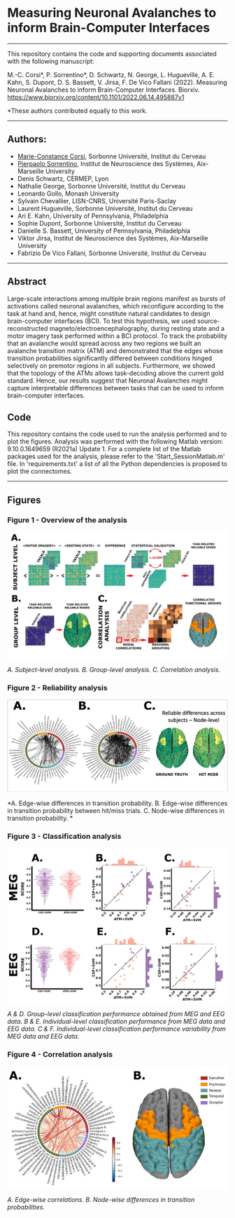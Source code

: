 # Measuring Neuronal Avalanches to inform Brain-Computer Interfaces

---
This repository contains the code and supporting documents associated with the following manuscript:

M.-C. Corsi*, P. Sorrentino*, D. Schwartz, N. George, L. Hugueville, A. E. Kahn, S. Dupont, D. S. Bassett, V. Jirsa, F. De Vico Fallani (2022). Measuring Neuronal Avalanches to inform Brain-Computer Interfaces. Biorxiv. https://www.biorxiv.org/content/10.1101/2022.06.14.495887v1


*These authors contributed equally to this work.
 
---
## Authors:
* [Marie-Constance Corsi](https://marieconstance-corsi.netlify.app), Sorbonne Université, Institut du Cerveau
* [Pierpaolo Sorrentino](https://scholar.google.nl/citations?user=T1k8qBsAAAAJ&hl=en), Institut de Neuroscience des Systèmes, Aix-Marseille University
* Denis Schwartz, CERMEP, Lyon
* Nathalie George, Sorbonne Université, Institut du Cerveau
* Leonardo Gollo, Monash University
* Sylvain Chevallier, LISN-CNRS, Université Paris-Saclay
* Laurent Hugueville, Sorbonne Université, Institut du Cerveau
* Ari E. Kahn, University of Pennsylvania, Philadelphia
* Sophie Dupont, Sorbonne Université, Institut du Cerveau
* Danielle S. Bassett, University of Pennsylvania, Philadelphia
* Viktor Jirsa, Institut de Neuroscience des Systèmes, Aix-Marseille University
* Fabrizio De Vico Fallani, Sorbonne Université, Institut du Cerveau


---
## Abstract
Large-scale interactions among multiple brain regions manifest as bursts of activations called neuronal avalanches, which reconfigure according to the task at hand and, hence, might constitute natural candidates to design brain-computer interfaces (BCI). To test this hypothesis, we used source-reconstructed magneto/electroencephalography, during resting state and a motor imagery task performed within a BCI protocol. To track the probability that an avalanche would spread across any two regions we built an avalanche transition matrix (ATM) and demonstrated that the edges whose transition probabilities significantly differed between conditions hinged selectively on premotor regions in all subjects. Furthermore, we showed that the topology of the ATMs allows task-decoding above the current gold standard. Hence, our results suggest that Neuronal Avalanches might capture interpretable differences between tasks that can be used to inform brain-computer interfaces.


## Code
This repository contains the code used to run the analysis performed and to plot the figures.
Analysis was performed with the following Matlab version: 9.10.0.1649659 (R2021a) Update 1.
For a complete list of the Matlab packages used for the analysis, please refer to the 'Start_SessionMatlab.m' file.
In 'requirements.txt' a list of all the Python dependencies is proposed to plot the connectomes.


---
## Figures

### Figure 1 - Overview of the analysis 
![Fig. 1](./Figures_paper/Fig1.png)

*A. Subject-level analysis. B. Group-level analysis. C. Correlation analysis.*


### Figure 2 - Reliability analysis
![Fig. 2](./Figures_paper/Fig2.png)

*A. Edge-wise differences in transition probability. B. Edge-wise differences in transition probability between hit/miss trials. C. Node-wise differences in transition probability. *


### Figure 3 - Classification analysis
![Fig. 2](./Figures_paper/Fig3.png)

*A & D. Group-level classification performance obtained from MEG and EEG data. B & E. Individual-level classification performance from MEG data and EEG data. C & F. Individual-level classification performance variability from MEG data and EEG data.*

### Figure 4 - Correlation analysis
![Fig. 2](./Figures_paper/Fig4.png)

*A. Edge-wise correlations. B. Node-wise differences in transition probabilities.*



